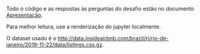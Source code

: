 Todo o código e as respostas às perguntas do desafio estão no documento [Apresentação](Apresentação.ipynb).  

Para melhor leitura, use a renderização do jupyter localmente.  

O dataset usado é o  http://data.insideairbnb.com/brazil/rj/rio-de-janeiro/2019-11-22/data/listings.csv.gz.
